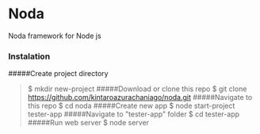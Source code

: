# Noda
Noda framework for Node js

### Instalation
#####Create project directory
> $ mkdir new-project
#####Download or clone this repo
> $ git clone https://github.com/kintaroazurachaniago/noda.git
#####Navigate to this repo
> $ cd noda
#####Create new app
> $ node start-project tester-app
#####Navigate to "tester-app" folder
> $ cd tester-app
#####Run web server
> $ node server
